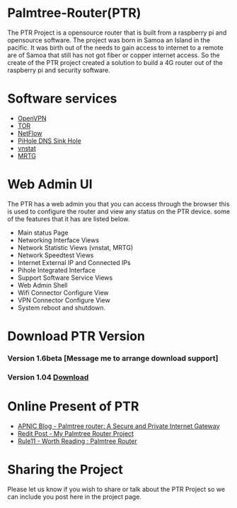 # Palmtree-Router(PTR)
The PTR Project is a opensource router that is built from a raspberry pi and opensource software. The project was born in Samoa an Island in the pacific. It was birth out of the needs to gain access to internet to a remote are of Samoa that still has not got fiber or copper internet access. So the create of the PTR project created a solution to build a 4G router out of the raspberry pi and security software. 

# Software services 
* [OpenVPN](https://openvpn.net/) 
* [TOR ](https://www.torproject.org/)
* [NetFlow](https://www.ntop.org/)
* [PiHole DNS Sink Hole](https://pi-hole.net/)
* [vnstat](https://humdi.net/vnstat/)
* [MRTG](https://oss.oetiker.ch/mrtg/)

# Web Admin UI
The PTR has a web admin you that you can access through the browser this is used to configure the router and view any status on the PTR device. some of the features that it has are listed below.
- Main status Page 
- Networking Interface Views
- Network Statistic Views (vnstat, MRTG)
- Network Speedtest Views
- Internet External IP and Connected IPs
- Pihole Integrated Interface
- Support Software Service Views
- Web Admin Shell 
- Wifi Connector Configure View
- VPN Connector Configure View
- System reboot and shutdown.

# Download PTR Version
### Version 1.6beta [Message me to arrange download support]
### Version 1.04 [Download](https://drive.google.com/open?id=1U8ZHt2RczXIf5CMJsb2RH5NQnVntZe0e) 


# Online Present of PTR 
- [APNIC Blog - Palmtree router: A Secure and Private Internet Gateway](https://blog.apnic.net/2019/11/19/palmtree-router-a-secure-and-private-internet-gateway/)
- [Redit Post - My Palmtree Router Project ](https://www.reddit.com/r/raspberry_pi/comments/9z186z/my_palmtree_router_project/)
- [Rule11 - Worth Reading : Palmtree Router ](https://rule11.tech/wreading/worth-reading-palmtree-router/)

# Sharing the Project
Please let us know if you wish to share or talk about the PTR Project so we can include you post here in the project page.




